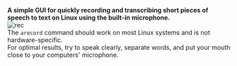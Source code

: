 **A simple GUI for quickly recording and transcribing short pieces of speech to text on Linux using the built-in microphone.**<br>
![rec](https://github.com/user-attachments/assets/5e09d99d-7a5d-42fe-8a1d-44276ceede52)<br>
The `arecord` command should work on most Linux systems and is not hardware-specific.<br>
For optimal results, try to speak clearly, separate words, and put your mouth close to your computers' microphone.
